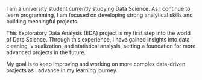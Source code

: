 I am a university student currently studying Data Science. As I continue to learn programming, I am focused on developing strong analytical skills and building meaningful projects.

This Exploratory Data Analysis (EDA) project is my first step into the world of Data Science. Through this experience, I have gained insights into data cleaning, visualization, and statistical analysis, setting a foundation for more advanced projects in the future.

My goal is to keep improving and working on more complex data-driven projects as I advance in my learning journey.

